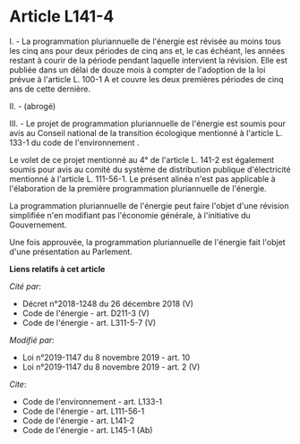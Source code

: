# Article L141-4

I. - La programmation pluriannuelle de l'énergie est révisée au moins tous les cinq ans pour deux périodes de cinq ans et, le
cas échéant, les années restant à courir de la période pendant laquelle intervient la révision. Elle est publiée dans un
délai de douze mois à compter de l'adoption de la loi prévue à l'article L. 100-1 A et couvre les deux premières périodes de
cinq ans de cette dernière.

II. - (abrogé)

III. - Le projet de programmation pluriannuelle de l'énergie est soumis pour avis au Conseil national de la transition
écologique mentionné à l'article L. 133-1 du code de l'environnement .

Le volet de ce projet mentionné au 4° de l'article L. 141-2 est également soumis pour avis au comité du système de
distribution publique d'électricité mentionné à l'article L. 111-56-1. Le présent alinéa n'est pas applicable à l'élaboration
de la première programmation pluriannuelle de l'énergie.

La programmation pluriannuelle de l'énergie peut faire l'objet d'une révision simplifiée n'en modifiant pas l'économie
générale, à l'initiative du Gouvernement.

Une fois approuvée, la programmation pluriannuelle de l'énergie fait l'objet d'une présentation au Parlement.

**Liens relatifs à cet article**

_Cité par_:

  - Décret n°2018-1248 du 26 décembre 2018 (V)
  - Code de l'énergie - art. D211-3 (V)
  - Code de l'énergie - art. L311-5-7 (V)

_Modifié par_:

  - Loi n°2019-1147 du 8 novembre 2019 - art. 10
  - Loi n°2019-1147 du 8 novembre 2019 - art. 2 (V)

_Cite_:

  - Code de l'environnement - art. L133-1
  - Code de l'énergie - art. L111-56-1
  - Code de l'énergie - art. L141-2
  - Code de l'énergie - art. L145-1 (Ab)
